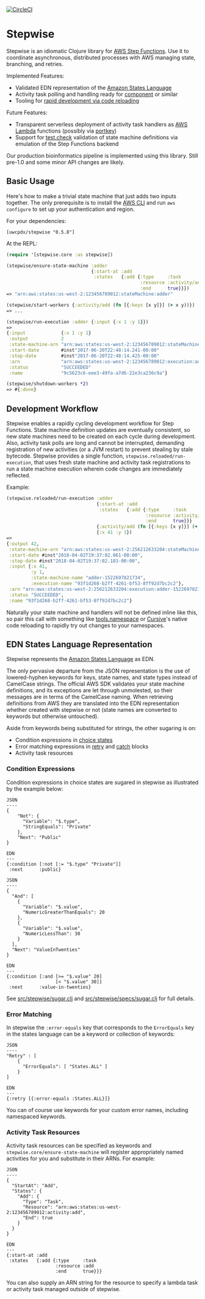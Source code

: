 [![CircleCI](https://circleci.com/gh/uwcpdx/stepwise/tree/master.svg?style=svg)](https://circleci.com/gh/uwcpdx/stepwise/tree/master) 

# Stepwise

Stepwise is an idiomatic Clojure library for [AWS Step Functions](https://aws.amazon.com/step-functions/). Use it to coordinate asynchronous, distributed processes with AWS managing state, branching, and retries.

Implemented Features:

 * Validated EDN representation of the [Amazon States Language](https://states-language.net/spec.html)
 * Activity task polling and handling ready for [component](https://github.com/stuartsierra/component) or similar
 * Tooling for [rapid development via code reloading](http://thinkrelevance.com/blog/2013/06/04/clojure-workflow-reloaded)

Future Features:

 * Transparent serverless deployment of activity task handlers as [AWS Lambda](https://aws.amazon.com/lambda/) functions (possibly via [portkey](https://github.com/cgrand/portkey))
 * Support for [test.check](https://github.com/clojure/test.check) validation of state machine definitions via emulation of the Step Functions backend

Our production bioinformatics pipeline is implemented using this library. Still pre-1.0 and some minor API changes are likely.

## Basic Usage

Here's how to make a trivial state machine that just adds two inputs together. The only prerequisite is to install the [AWS CLI](https://aws.amazon.com/cli/) and run `aws configure` to set up your authentication and region.

For your dependencies:

`[uwcpdx/stepwise "0.5.8"]`

At the REPL:

```clojure
(require '[stepwise.core :as stepwise])

(stepwise/ensure-state-machine :adder
                               {:start-at :add
                                :states   {:add {:type     :task
                                                 :resource :activity/add
                                                 :end      true}}})
=> "arn:aws:states:us-west-2:123456789012:stateMachine:adder"

(stepwise/start-workers {:activity/add (fn [{:keys [x y]}] (+ x y))})
=> ...

(stepwise/run-execution :adder {:input {:x 1 :y 1}})
=>
{:input             {:x 1 :y 1}
 :output            2
 :state-machine-arn "arn:aws:states:us-west-2:123456789012:stateMachine:adder"
 :start-date        #inst"2017-06-20T22:48:14.241-00:00"
 :stop-date         #inst"2017-06-20T22:48:14.425-00:00"
 :arn               "arn:aws:states:us-west-2:123456789012:execution:adder:9c5623c6-eee3-49fa-a7d6-22e3ca236c9a"
 :status            "SUCCEEDED"
 :name              "9c5623c6-eee3-49fa-a7d6-22e3ca236c9a"}

(stepwise/shutdown-workers *2)
=> #{:done}
```

## Development Workflow

Stepwise enables a rapidly cycling development workflow for Step Functions. State machine definition updates are eventually consistent, so new state machines need to be created on each cycle during development. Also, activity task polls are long and cannot be interrupted, demanding registration of new activities (or a JVM restart) to prevent stealing by stale bytecode. Stepwise provides a single function, `stepwise.reloaded/run-execution`, that uses fresh state machine and activity task registrations to run a state machine execution wherein code changes are immediately reflected.

Example:

```clojure
(stepwise.reloaded/run-execution :adder
                                 {:start-at :add
                                  :states   {:add {:type     :task
                                                   :resource :activity/add
                                                   :end      true}}}
                                 {:activity/add (fn [{:keys [x y]}] (+ x y))}
                                 {:x 41 :y 1})
=>
{:output 42,
 :state-machine-arn "arn:aws:states:us-west-2:256212633204:stateMachine:adder-1522697821734",
 :start-date #inst"2018-04-02T19:37:02.061-00:00",
 :stop-date #inst"2018-04-02T19:37:02.183-00:00",
 :input {:x 41,
         :y 1,
         :state-machine-name "adder-1522697821734",
         :execution-name "93f1d268-b2ff-4261-bf53-8ff92d7bc2c2"},
 :arn "arn:aws:states:us-west-2:256212633204:execution:adder-1522697821734:93f1d268-b2ff-4261-bf53-8ff92d7bc2c2",
 :status "SUCCEEDED",
 :name "93f1d268-b2ff-4261-bf53-8ff92d7bc2c2"}
```

Naturally your state machine and handlers will not be defined inline like this, so pair this call with something like [tools.namespace](https://github.com/clojure/tools.namespace) or [Cursive](https://cursive-ide.com/)'s native code reloading to rapidly try out changes to your namespaces.

## EDN States Language Representation

Stepwise represents the [Amazon States Language](https://states-language.net/spec.html) as EDN.

The only pervasive departure from the JSON representation is the use of lowered-hyphen keywords for keys, state names, and state types instead of CamelCase strings. The official AWS SDK validates your state machine definitions, and its exceptions are let through unmolested, so their messages are in terms of the CamelCase naming. When retrieving definitions from AWS they are translated into the EDN representation whether created with stepwise or not (state names are converted to keywords but otherwise untouched).

Aside from keywords being substituted for strings, the other sugaring is on:

 * Condition expressions in [choice states](https://states-language.net/spec.html#choice-state)
 * Error matching expressions in [retry](https://states-language.net/spec.html#retrying-after-error) and [catch](fallback-states) blocks
 * Activity task resources

### Condition Expressions

Condition expressions in choice states are sugared in stepwise as illustrated by the example below:

```
JSON
----
{
    "Not": {
      "Variable": "$.type",
      "StringEquals": "Private"
    },
    "Next": "Public"
}

EDN
---
{:condition [:not [:= "$.type" "Private"]]
 :next      :public}

JSON
----
{
  "And": [
    {
      "Variable": "$.value",
      "NumericGreaterThanEquals": 20
    },
    {
      "Variable": "$.value",
      "NumericLessThan": 30
    }
  ],
  "Next": "ValueInTwenties"
}

EDN
---
{:condition [:and [>= "$.value" 20]
                  [< "$.value" 30]]
 :next      :value-in-twenties}
```

See [src/stepwise/sugar.clj](src/stepwise/sugar.clj) and [src/stepwise/specs/sugar.clj](src/stepwise/specs/sugar.clj) for full details.

### Error Matching

In stepwise the `:error-equals` key that corresponds to the `ErrorEquals` key in the states language can be a keyword or collection of keywords:

```
JSON
----
"Retry" : [
    {
      "ErrorEquals": [ "States.ALL" ]
    }
]

EDN
---
{:retry [{:error-equals :States.ALL}]}
```

You can of course use keywords for your custom error names, including namespaced keywords.

### Activity Task Resources

Activity task resources can be specified as keywords and `stepwise.core/ensure-state-machine` will register appropriately named activities for you and substitute in their ARNs. For example:

```
JSON
----
{
  "StartAt": "Add",
  "States": {
    "Add": {
      "Type": "Task",
      "Resource": "arn:aws:states:us-west-2:123456789012:activity:add",
      "End": true
    }
  }
}

EDN
---
{:start-at :add
 :states   {:add {:type     :task
                  :resource :add
                  :end      true}}}
```

You can also supply an ARN string for the resource to specify a lambda task or activity task managed outside of stepwise.

